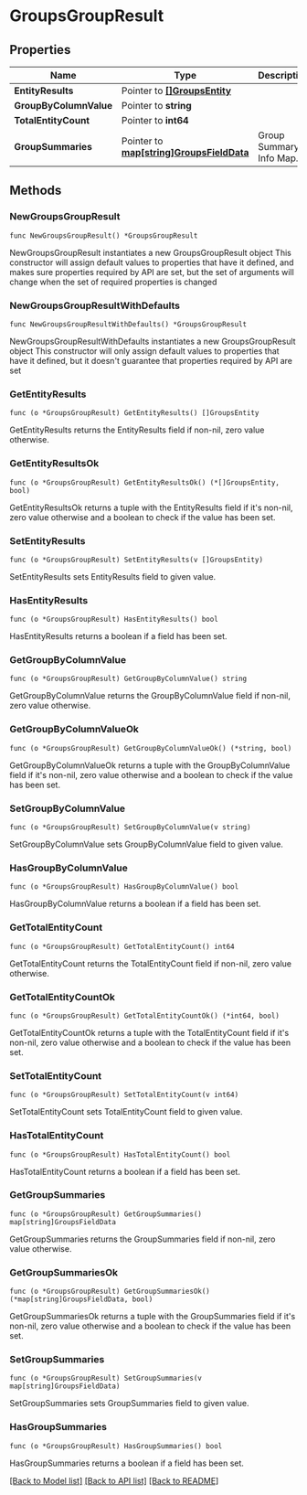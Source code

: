 # GroupsGroupResult

## Properties

Name | Type | Description | Notes
------------ | ------------- | ------------- | -------------
**EntityResults** | Pointer to [**[]GroupsEntity**](GroupsEntity.md) |  | [optional] 
**GroupByColumnValue** | Pointer to **string** |  | [optional] 
**TotalEntityCount** | Pointer to **int64** |  | [optional] 
**GroupSummaries** | Pointer to [**map[string]GroupsFieldData**](GroupsFieldData.md) | Group Summary Info Map. | [optional] 

## Methods

### NewGroupsGroupResult

`func NewGroupsGroupResult() *GroupsGroupResult`

NewGroupsGroupResult instantiates a new GroupsGroupResult object
This constructor will assign default values to properties that have it defined,
and makes sure properties required by API are set, but the set of arguments
will change when the set of required properties is changed

### NewGroupsGroupResultWithDefaults

`func NewGroupsGroupResultWithDefaults() *GroupsGroupResult`

NewGroupsGroupResultWithDefaults instantiates a new GroupsGroupResult object
This constructor will only assign default values to properties that have it defined,
but it doesn't guarantee that properties required by API are set

### GetEntityResults

`func (o *GroupsGroupResult) GetEntityResults() []GroupsEntity`

GetEntityResults returns the EntityResults field if non-nil, zero value otherwise.

### GetEntityResultsOk

`func (o *GroupsGroupResult) GetEntityResultsOk() (*[]GroupsEntity, bool)`

GetEntityResultsOk returns a tuple with the EntityResults field if it's non-nil, zero value otherwise
and a boolean to check if the value has been set.

### SetEntityResults

`func (o *GroupsGroupResult) SetEntityResults(v []GroupsEntity)`

SetEntityResults sets EntityResults field to given value.

### HasEntityResults

`func (o *GroupsGroupResult) HasEntityResults() bool`

HasEntityResults returns a boolean if a field has been set.

### GetGroupByColumnValue

`func (o *GroupsGroupResult) GetGroupByColumnValue() string`

GetGroupByColumnValue returns the GroupByColumnValue field if non-nil, zero value otherwise.

### GetGroupByColumnValueOk

`func (o *GroupsGroupResult) GetGroupByColumnValueOk() (*string, bool)`

GetGroupByColumnValueOk returns a tuple with the GroupByColumnValue field if it's non-nil, zero value otherwise
and a boolean to check if the value has been set.

### SetGroupByColumnValue

`func (o *GroupsGroupResult) SetGroupByColumnValue(v string)`

SetGroupByColumnValue sets GroupByColumnValue field to given value.

### HasGroupByColumnValue

`func (o *GroupsGroupResult) HasGroupByColumnValue() bool`

HasGroupByColumnValue returns a boolean if a field has been set.

### GetTotalEntityCount

`func (o *GroupsGroupResult) GetTotalEntityCount() int64`

GetTotalEntityCount returns the TotalEntityCount field if non-nil, zero value otherwise.

### GetTotalEntityCountOk

`func (o *GroupsGroupResult) GetTotalEntityCountOk() (*int64, bool)`

GetTotalEntityCountOk returns a tuple with the TotalEntityCount field if it's non-nil, zero value otherwise
and a boolean to check if the value has been set.

### SetTotalEntityCount

`func (o *GroupsGroupResult) SetTotalEntityCount(v int64)`

SetTotalEntityCount sets TotalEntityCount field to given value.

### HasTotalEntityCount

`func (o *GroupsGroupResult) HasTotalEntityCount() bool`

HasTotalEntityCount returns a boolean if a field has been set.

### GetGroupSummaries

`func (o *GroupsGroupResult) GetGroupSummaries() map[string]GroupsFieldData`

GetGroupSummaries returns the GroupSummaries field if non-nil, zero value otherwise.

### GetGroupSummariesOk

`func (o *GroupsGroupResult) GetGroupSummariesOk() (*map[string]GroupsFieldData, bool)`

GetGroupSummariesOk returns a tuple with the GroupSummaries field if it's non-nil, zero value otherwise
and a boolean to check if the value has been set.

### SetGroupSummaries

`func (o *GroupsGroupResult) SetGroupSummaries(v map[string]GroupsFieldData)`

SetGroupSummaries sets GroupSummaries field to given value.

### HasGroupSummaries

`func (o *GroupsGroupResult) HasGroupSummaries() bool`

HasGroupSummaries returns a boolean if a field has been set.


[[Back to Model list]](../README.md#documentation-for-models) [[Back to API list]](../README.md#documentation-for-api-endpoints) [[Back to README]](../README.md)


